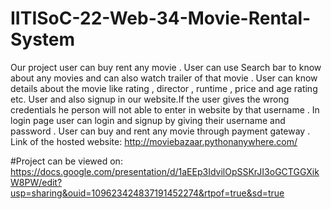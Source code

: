 # IITISoC-22-Web-34-Movie-Rental-System
Our project user can buy rent any movie . User can use Search bar to know about any movies and can also watch trailer of that movie . User can know details about the movie like rating , director , runtime , price and age rating etc. User and also signup in our website.If the user gives the wrong credentials he person will not able to enter in website by that username . In login page user can login and signup by giving their username and password . User can buy and rent any movie through payment gateway . Link of the hosted website: http://moviebazaar.pythonanywhere.com/

#Project can be viewed on:
https://docs.google.com/presentation/d/1aEEp3IdvilOpSSKrJI3oGCTGGXikW8PW/edit?usp=sharing&ouid=109623424837191452274&rtpof=true&sd=true
